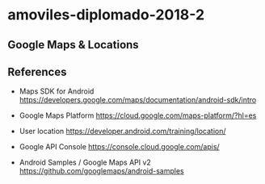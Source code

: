 # amoviles-diplomado-2018-2

## Google Maps & Locations

## References

- Maps SDK for Android https://developers.google.com/maps/documentation/android-sdk/intro

- Google Maps Platform https://cloud.google.com/maps-platform/?hl=es

- User location https://developer.android.com/training/location/

- Google API Console https://console.cloud.google.com/apis/

- Android Samples / Google Maps API v2 https://github.com/googlemaps/android-samples

